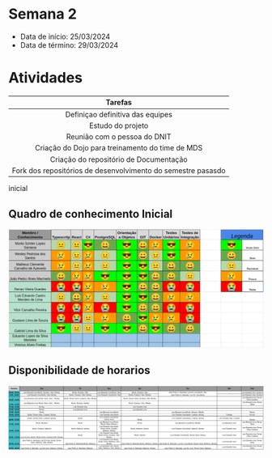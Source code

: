 # Semana 2

- Data de início: 25/03/2024
- Data de término: 29/03/2024

# Atividades

| Tarefas |
|:-:|
|Definiçao definitiva das equipes|
|Estudo do projeto|
|Reunião com o pessoa do DNIT|
|Criação do Dojo para treinamento do time de MDS|
|Criação do repositório de Documentação|
|Fork dos repositórios de desenvolvimento do semestre pasasdo|
inicial
## Quadro de conhecimento Inicial

![Quadro de conhecimento](../assets/quadro-conhecimento/quadro_conhecimentos_semana2.png)

## Disponibilidade de horarios

![Quadro de horários](../assets/quadro-conhecimento/quadro_horarios.png)

